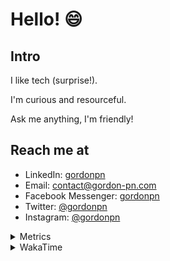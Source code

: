 # Hello! 😄

## Intro

I like tech (surprise!).

I'm curious and resourceful.

Ask me anything, I'm friendly!

## Reach me at

- LinkedIn: [gordonpn](https://www.linkedin.com/in/gordonpn/)
- Email: [contact@gordon-pn.com](mailto:contact@gordon-pn.com)
- Facebook Messenger: [gordonpn](https://www.messenger.com/t/Gordonpn)
- Twitter: [@gordonpn](https://twitter.com/Gordonpn)
- Instagram: [@gordonpn](https://www.instagram.com/gordonpn/)

<details>
  <summary>Metrics</summary>

  <img align="center" src="https://github.com/gordonpn/gordonpn/blob/master/github-metrics.svg" alt="GitHub Metrics">

</details>

<details>
  <summary>WakaTime</summary>

  <!--START_SECTION:waka-->
📊 **This Week I Spent My Time On** 

```text
💬 Programming Languages: 
Java                     8 hrs 40 mins       █████████████░░░░░░░░░░░░   51.89 % 
Brazil Dependency Config 2 hrs 52 mins       ████░░░░░░░░░░░░░░░░░░░░░   17.21 % 
TypeScript               2 hrs 44 mins       ████░░░░░░░░░░░░░░░░░░░░░   16.40 % 
XML                      1 hr 19 mins        ██░░░░░░░░░░░░░░░░░░░░░░░   07.89 % 
SQL                      30 mins             █░░░░░░░░░░░░░░░░░░░░░░░░   03.08 % 

🔥 Editors: 
IntelliJ IDEA            12 hrs 57 mins      ███████████████████░░░░░░   77.53 % 
Cursor                   3 hrs 36 mins       █████░░░░░░░░░░░░░░░░░░░░   21.59 % 
VS Code                  8 mins              ░░░░░░░░░░░░░░░░░░░░░░░░░   00.88 % 
```


 Last Updated on 30/09/2024 10:25:22 UTC
<!--END_SECTION:waka-->
</details>
